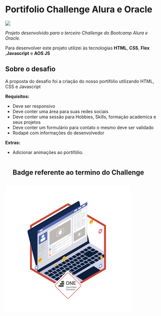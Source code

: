 
### 
  <div style="display:flex;" align="center">
   <h1> Portifolio Challenge Alura e Oracle</h2>
 </div>

 <div style="display:flex;" align="center">
  <img src="https://res.cloudinary.com/ddi5agea1/image/upload/v1611672227/Blog%20Assets/web1_cygzgd.gif" width="500" />
</div>


_Projeto desenvolvido para o terceiro Challenge do Bootcamp Alura e Oracle._

Para desenvolver este projeto utilizei às tecnologias **HTML**, **CSS**, **Flex** ,**Javascript** e **AOS JS**

## Sobre o desafio

A proposta do desafio foi a criação do nosso portifólio utilizando HTML, CSS e Javascript

**Requisitos:**
- Deve ser responsivo
- Deve conter uma área para suas redes sociais
- Deve conter uma sessão para Hobbies, Skills, formação academica e seus projetos
- Deve conter um formulário para contato o mesmo deve ser validado
- Rodapé com informações do desenvolvedor


**Extras:**
- Adicionar animações ao portifólio.

  <div style="display:flex;" align="center">
   <h2>Badge referente ao termino do Challenge</h2>
 </div>

   <div style="display:flex;" align="center">
  <img src="https://raw.githubusercontent.com/fernandoStadler/fernandoStadler/main/Insignia_3.png" width="400"/>
</div>






